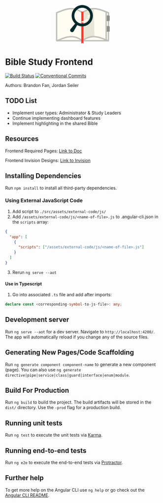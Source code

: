 <div style="display: block; text-align:center" align="center"><img width="175px" alt="BCF Logo" src="./src/assets/icons/color-logo.svg" /></div>

# Bible Study Frontend

[![Build Status](https://travis-ci.org/bfan1256/bible-study-application-frontend.svg?branch=master)](https://travis-ci.org/bfan1256/bible-study-application-frontend)
[![Conventional Commits](https://img.shields.io/badge/Conventional%20Commits-1.0.0-yellow.svg)](https://conventionalcommits.org)


Authors: Brandon Fan, Jordan Seiler

## TODO List

* Implement user types: Administrator & Study Leaders
* Continue implementing dashboard features
* Implement highlighting in the shared Bible

## Resources

Frontend Required Pages: [Link to Doc](https://docs.google.com/document/d/1a2zS7lndvH5peYs3xkRrfCH8tZHCuALKemt4sho5DVA/edit?usp=sharing)

Frontend Invision Designs: [Link to Invision](https://invis.io/EMF7SUFZ8)

## Installing Dependencies

Run `npm install` to install all third-party dependencies.

### Using External JavaScript Code

1. Add script to `./src/assets/external-code/js/`
2. Add `/assets/external-code/js/<name-of-file>.js` to .angular-cli.json in the `scripts` array:

```json
{
  "app": [
    {
      "scripts": ["/assets/external-code/js/<name-of-file>.js"]
    }
  ]
}
```

3. Rerun `ng serve --aot`

#### Use in Typescript

1. Go into associated `.ts` file and add after imports:

```typescript
declare const <corresponding-symbol-to-js-file>: any;
```

## Development server

Run `ng serve --aot` for a dev server. Navigate to `http://localhost:4200/`. The app will automatically reload if you change any of the source files.

## Generating New Pages/Code Scaffolding

Run `ng generate component component-name` to generate a new component (page). You can also use `ng generate directive|pipe|service|class|guard|interface|enum|module`.

## Build For Production

Run `ng build` to build the project. The build artifacts will be stored in the `dist/` directory. Use the `-prod` flag for a production build.

## Running unit tests

Run `ng test` to execute the unit tests via [Karma](https://karma-runner.github.io).

## Running end-to-end tests

Run `ng e2e` to execute the end-to-end tests via [Protractor](http://www.protractortest.org/).

## Further help

To get more help on the Angular CLI use `ng help` or go check out the [Angular CLI README](https://github.com/angular/angular-cli/blob/master/README.md).
